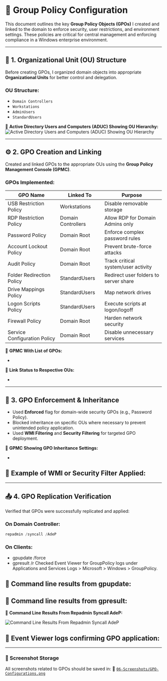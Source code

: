 # 🔧 Group Policy Configuration

This document outlines the key **Group Policy Objects (GPOs)** I created and linked to the domain to enforce security, user restrictions, and environment settings. These policies are critical for central management and enforcing compliance in a Windows enterprise environment.

---

## 🧱 1. Organizational Unit (OU) Structure

Before creating GPOs, I organized domain objects into appropriate **Organizational Units** for better control and delegation.

### OU Structure:
- `Domain Controllers`
- `Workstations`
- `AdminUsers`
- `StandardUsers`

📸 **Active Directory Users and Computers (ADUC) Showing OU Hierarchy:**
![Active Directory Users and Computers (ADUC) Showing OU Hierarchy](https://github.com/user-attachments/assets/f58420e2-e67f-497b-9862-ce4a8be2a78a)

---

## ⚙️ 2. GPO Creation and Linking

Created and linked GPOs to the appropriate OUs using the **Group Policy Management Console (GPMC)**.

### GPOs Implemented:
| GPO Name                     | Linked To           | Purpose                                 |
|------------------------------|---------------------|-----------------------------------------|
| USB Restriction Policy       | Workstations        | Disable removable storage               |
| RDP Restriction Policy       | Domain Controllers  | Allow RDP for Domain Admins only        |
| Password Policy              | Domain Root         | Enforce complex password rules          |
| Account Lockout Policy       | Domain Root         | Prevent brute-force attacks             |
| Audit Policy                 | Domain Root         | Track critical system/user activity     |
| Folder Redirection Policy    | StandardUsers       | Redirect user folders to server share   |
| Drive Mappings Policy        | StandardUsers       | Map network drives                      |
| Logon Scripts Policy         | StandardUsers       | Execute scripts at logon/logoff         |
| Firewall Policy              | Domain Root         | Harden network security                 |
| Service Configuration Policy | Domain Root         | Disable unnecessary services            |

📸 **GPMC With List of GPOs:**

- 

📸 **Link Status to Respective OUs:**

- 

---

## 🔁 3. GPO Enforcement & Inheritance

- Used **Enforced** flag for domain-wide security GPOs (e.g., Password Policy).
- Blocked inheritance on specific OUs where necessary to prevent unintended policy application.
- Used **WMI Filtering** and **Security Filtering** for targeted GPO deployment.

📸 **GPMC Showing GPO Inheritance Settings:**

- 

📸 **Example of WMI or Security Filter Applied:**
- 

---

## 📤 4. GPO Replication Verification

Verified that GPOs were successfully replicated and applied:

### On Domain Controller:
```powershell
repadmin /syncall /AdeP
```

### On Clients:
- gpupdate /force
- gpresult /r
Checked Event Viewer for GroupPolicy logs under Applications and Services Logs > Microsoft > Windows > GroupPolicy.

📸 **Command line results from gpupdate:**
- 

📸 **Command line results from gpresult:**
- 

📸 **Command Line Results From Repadmin Syncall AdeP:**

![Command Line Results From Repadmin Syncall AdeP](https://github.com/user-attachments/assets/e6cb722d-b5fc-41ca-973a-22f2f56adfc1)

📸 **Event Viewer logs confirming GPO application:**
- 

---

### 📁 Screenshot Storage
All screenshots related to GPOs should be saved in:
📂 [`06-Screenshots/GPO-Configurations.png`](https://github.com/Hugh-Kumbi/Hugh-Kumbi-Active-Directory-Lab/blob/main/06-Screenshots/VI.%20GPO-Configurations/README.md)
